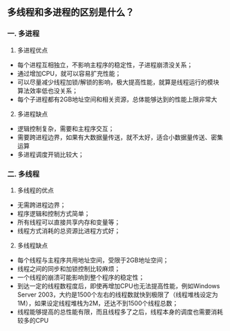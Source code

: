 ## 多线程和多进程的区别是什么？
### 一.  多进程
1. 多进程优点
- 每个进程互相独立，不影响主程序的稳定性，子进程崩溃没关系；
- 通过增加CPU，就可以容易扩充性能；
- 可以尽量减少线程加锁/解锁的影响，极大提高性能，就算是线程运行的模块算法效率低也没关系；
- 每个子进程都有2GB地址空间和相关资源，总体能够达到的性能上限非常大
2. 多进程缺点
- 逻辑控制复杂，需要和主程序交互；
- 需要跨进程边界，如果有大数据量传送，就不太好，适合小数据量传送、密集运算
- 多进程调度开销比较大；
### 二.  多线程
1. 多线程的优点
- 无需跨进程边界；
- 程序逻辑和控制方式简单；
- 所有线程可以直接共享内存和变量等；
- 线程方式消耗的总资源比进程方式好；
2. 多线程缺点
- 每个线程与主程序共用地址空间，受限于2GB地址空间；
- 线程之间的同步和加锁控制比较麻烦；
- 一个线程的崩溃可能影响到整个程序的稳定性；
- 到达一定的线程数程度后，即使再增加CPU也无法提高性能，例如Windows Server 2003，大约是1500个左右的线程数就快到极限了（线程堆栈设定为1M），如果设定线程堆栈为2M，还达不到1500个线程总数；
- 线程能够提高的总性能有限，而且线程多了之后，线程本身的调度也需要消耗较多的CPU